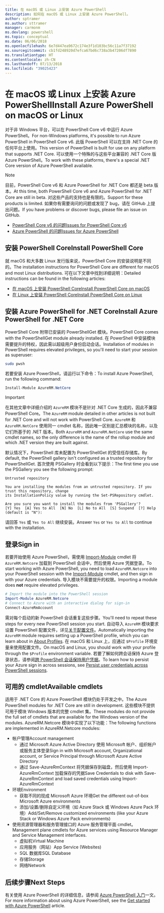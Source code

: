 ```yaml
---
title: 在 macOS 或 Linux 上安装 Azure PowerShell
description: 如何在 macOS 或 Linux 上安装 Azure PowerShell。
author: sptramer
ms.author: sttramer
manager: carmonm
ms.devlang: powershell
ms.topic: conceptual
ms.date: 06/06/2018
ms.openlocfilehash: 6e7d447ea9672c174e3f1d103bc56c11a7f37192
ms.sourcegitcommit: cb1fd248920d7efca67bd6c738a3b47206df7890
ms.translationtype: HT
ms.contentlocale: zh-CN
ms.lasthandoff: 07/13/2018
ms.locfileid: "39025423"
---
```

# <a name="install-azure-powershell-on-macos-or-linux"></a><span data-ttu-id="d95ff-103">在 macOS 或 Linux 上安装 Azure PowerShell</span><span class="sxs-lookup"><span data-stu-id="d95ff-103">Install Azure PowerShell on macOS or Linux</span></span>

<span data-ttu-id="d95ff-104">对于非 Windows 平台，可以在 PowerShell Core v6 中运行 Azure PowerShell。</span><span class="sxs-lookup"><span data-stu-id="d95ff-104">For non-Windows platforms, it's possible to run Azure PowerShell in PowerShell Core v6.</span></span> <span data-ttu-id="d95ff-105">此版 PowerShell 可以在支持 .NET Core 的任何平台上使用。</span><span class="sxs-lookup"><span data-stu-id="d95ff-105">This version of PowerShell is built for use on any platform that supports .NET Core.</span></span> <span data-ttu-id="d95ff-106">可以使用一个特殊的与这些平台兼容的 .NET Core 版 Azure PowerShell。</span><span class="sxs-lookup"><span data-stu-id="d95ff-106">To work with these platforms, there's a special .NET Core version of Azure PowerShell available.</span></span>

> [!NOTE]
> <span data-ttu-id="d95ff-107">目前，PowerShell Core v6 和 Azure PowerShell for .NET Core 都还是 beta 版本。</span><span class="sxs-lookup"><span data-stu-id="d95ff-107">At this time, both PowerShell Core v6 and Azure PowerShell for .NET Core are still in beta.</span></span>
> <span data-ttu-id="d95ff-108">对这些产品的支持也是有限的。</span><span class="sxs-lookup"><span data-stu-id="d95ff-108">Support for these products is limited.</span></span> <span data-ttu-id="d95ff-109">如果你有需要询问的问题或发现了 bug，请在 GitHub 上提出问题。</span><span class="sxs-lookup"><span data-stu-id="d95ff-109">If you have problems or discover bugs, please file an issue on GitHub.</span></span>
>
> * [<span data-ttu-id="d95ff-110">PowerShell Core v6 的问题</span><span class="sxs-lookup"><span data-stu-id="d95ff-110">Issues for PowerShell Core v6</span></span>](https://github.com/PowerShell/PowerShell/issues)
> * [<span data-ttu-id="d95ff-111">Azure PowerShell 的问题</span><span class="sxs-lookup"><span data-stu-id="d95ff-111">Issues for Azure PowerShell</span></span>](https://github.com/azure/azure-docs-powershell/issues)

## <a name="install-powershell-core"></a><span data-ttu-id="d95ff-112">安装 PowerShell Core</span><span class="sxs-lookup"><span data-stu-id="d95ff-112">Install PowerShell Core</span></span>

<span data-ttu-id="d95ff-113">就 macOS 和大多数 Linux 发行版来说，PowerShell Core 的安装说明是不同的。</span><span class="sxs-lookup"><span data-stu-id="d95ff-113">The installation instructions for PowerShell Core are different for macOS and most Linux distributions.</span></span>
<span data-ttu-id="d95ff-114">可在以下文章中找到详细说明：</span><span class="sxs-lookup"><span data-stu-id="d95ff-114">Detailed instructions can be found in the following articles:</span></span>

* [<span data-ttu-id="d95ff-115">在 macOS 上安装 PowerShell Core</span><span class="sxs-lookup"><span data-stu-id="d95ff-115">Install PowerShell Core on macOS</span></span>](/powershell/scripting/setup/installing-powershell-core-on-macos)
* [<span data-ttu-id="d95ff-116">在 Linux 上安装 PowerShell Core</span><span class="sxs-lookup"><span data-stu-id="d95ff-116">Install PowerShell Core on Linux</span></span>](/powershell/scripting/setup/installing-powershell-core-on-linux)

## <a name="install-azure-powershell-for-net-core"></a><span data-ttu-id="d95ff-117">安装 Azure PowerShell for .NET Core</span><span class="sxs-lookup"><span data-stu-id="d95ff-117">Install Azure PowerShell for .NET Core</span></span>

<span data-ttu-id="d95ff-118">PowerShell Core 附带已安装的 PowerShellGet 模块。</span><span class="sxs-lookup"><span data-stu-id="d95ff-118">PowerShell Core comes with the PowerShellGet module already installed.</span></span> <span data-ttu-id="d95ff-119">在 PowerShell 中安装模块需要提升的特权，因此需以超级用户身份启动会话。</span><span class="sxs-lookup"><span data-stu-id="d95ff-119">Installation of modules in PowerShell requires elevated privileges, so you'll need to start your session as superuser:</span></span>

```bash
sudo pwsh
```

<span data-ttu-id="d95ff-120">若要安装 Azure PowerShell，请运行以下命令：</span><span class="sxs-lookup"><span data-stu-id="d95ff-120">To install Azure PowerShell, run the following command:</span></span>

```powershell
Install-Module AzureRM.NetCore
```

> [!IMPORTANT]
> <span data-ttu-id="d95ff-121">在其他文章中详细介绍的 `AzureRM` 模块不是针对 .NET Core 生成的，因此不兼容 PowerShell Core。</span><span class="sxs-lookup"><span data-stu-id="d95ff-121">The `AzureRM` module detailed in other articles is not built for .NET Core and will not work with PowerShell Core.</span></span> <span data-ttu-id="d95ff-122">`AzureRM` 和 `AzureRM.NetCore` 使用同一 cmdlet 名称，因此唯一区别是汇总模块的名称，以及它们所基于的 .NET 版本。</span><span class="sxs-lookup"><span data-stu-id="d95ff-122">Both `AzureRM` and `AzureRM.NetCore` use the same cmdlet names, so the only difference is the name of the rollup module and which .NET version they are built against.</span></span>

<span data-ttu-id="d95ff-123">默认情况下，PowerShell 库未配置为 PowerShellGet 的受信任存储库。</span><span class="sxs-lookup"><span data-stu-id="d95ff-123">By default, the PowerShell gallery isn't configured as a trusted repository for PowerShellGet.</span></span> <span data-ttu-id="d95ff-124">首次使用 PSGallery 时会看到以下提示：</span><span class="sxs-lookup"><span data-stu-id="d95ff-124">The first time you use the PSGallery you see the following prompt:</span></span>

```output
Untrusted repository

You are installing the modules from an untrusted repository. If you trust this repository, change
its InstallationPolicy value by running the Set-PSRepository cmdlet.

Are you sure you want to install the modules from 'PSGallery'?
[Y] Yes  [A] Yes to All  [N] No  [L] No to All  [S] Suspend  [?] Help (default is "N"):
```

<span data-ttu-id="d95ff-125">请回答 `Yes` 或 `Yes to All` 继续安装。</span><span class="sxs-lookup"><span data-stu-id="d95ff-125">Answer `Yes` or `Yes to All` to continue with the installation.</span></span>

## <a name="sign-in"></a><span data-ttu-id="d95ff-126">登录</span><span class="sxs-lookup"><span data-stu-id="d95ff-126">Sign in</span></span>

<span data-ttu-id="d95ff-127">若要开始使用 Azure PowerShell，需使用 [Import-Module](/powershell/module/Microsoft.PowerShell.Core/Import-Module) cmdlet 将 `AzureRM.Netcore` 加载到 PowerShell 会话中，然后使用 Azure 凭据登录。</span><span class="sxs-lookup"><span data-stu-id="d95ff-127">To start working with Azure PowerShell, you need to load `AzureRM.Netcore` into your PowerShell session with the [Import-Module](/powershell/module/Microsoft.PowerShell.Core/Import-Module) cmdlet, and then sign in with your Azure credentials.</span></span> <span data-ttu-id="d95ff-128">导入模块不需要提升的权限。</span><span class="sxs-lookup"><span data-stu-id="d95ff-128">Importing a module does __not__ require elevated privileges.</span></span>

```powershell
# Import the module into the PowerShell session
Import-Module AzureRM.Netcore
# Connect to Azure with an interactive dialog for sign-in
Connect-AzureRmAccount
```

<span data-ttu-id="d95ff-129">需对每个启动的新 PowerShell 会话重复这些步骤。</span><span class="sxs-lookup"><span data-stu-id="d95ff-129">You'll need to repeat these steps for every new PowerShell session you start.</span></span> <span data-ttu-id="d95ff-130">自动导入 `AzureRM` 模块要求设置 PowerShell 配置文件，详见[关于配置文件](/powershell/module/microsoft.powershell.core/about/about_profiles)。</span><span class="sxs-lookup"><span data-stu-id="d95ff-130">Automatically importing the `AzureRM` module requires setting up a PowerShell profile, which you can learn about in [About Profiles](/powershell/module/microsoft.powershell.core/about/about_profiles).</span></span>
<span data-ttu-id="d95ff-131">在 macOS 和 Linux 上，应通过 `$Profile` 环境变量来使用配置文件。</span><span class="sxs-lookup"><span data-stu-id="d95ff-131">On macOS and Linux, you should work with your profile through the `$Profile` environment variable.</span></span> <span data-ttu-id="d95ff-132">若要了解如何跨会话保持 Azure 登录状态，请参阅[跨 PowerShell 会话保持用户凭据](context-persistence.md)。</span><span class="sxs-lookup"><span data-stu-id="d95ff-132">To learn how to persist your Azure sign in across sessions, see [Persist user credentials across PowerShell sessions](context-persistence.md).</span></span>

## <a name="available-cmdlets"></a><span data-ttu-id="d95ff-133">可用的 cmdlet</span><span class="sxs-lookup"><span data-stu-id="d95ff-133">Available cmdlets</span></span>

<span data-ttu-id="d95ff-134">适用于 .NET Core 的 Azure PowerShell 模块仍处于开发之中。</span><span class="sxs-lookup"><span data-stu-id="d95ff-134">The Azure PowerShell modules for .NET Core are still in development.</span></span> <span data-ttu-id="d95ff-135">这些模块不提供可用于模块 Windows 版本的完整 cmdlet 集。</span><span class="sxs-lookup"><span data-stu-id="d95ff-135">These modules do not provide the full set of cmdlets that are available for the Windows version of the modules.</span></span> <span data-ttu-id="d95ff-136">AzureRM.Netcore 模块中实现了以下功能：</span><span class="sxs-lookup"><span data-stu-id="d95ff-136">The following functions are implemented in AzureRM.Netcore modules:</span></span>

* <span data-ttu-id="d95ff-137">帐户管理</span><span class="sxs-lookup"><span data-stu-id="d95ff-137">Account management</span></span>
  * <span data-ttu-id="d95ff-138">通过 Microsoft Azure Active Directory 使用 Microsoft 帐户、组织帐户或服务主体登录</span><span class="sxs-lookup"><span data-stu-id="d95ff-138">Sign in with Microsoft account, Organizational account, or Service Principal through Microsoft Azure Active Directory</span></span>
  * <span data-ttu-id="d95ff-139">通过 Save-AzureRmContext 将凭据保存到磁盘，然后使用 Import-AzureRmContext 加载保存的凭据</span><span class="sxs-lookup"><span data-stu-id="d95ff-139">Save Credentials to disk with Save-AzureRmContext and load saved credentials using Import-AzureRmContext</span></span>
* <span data-ttu-id="d95ff-140">环境</span><span class="sxs-lookup"><span data-stu-id="d95ff-140">Environment</span></span>
  * <span data-ttu-id="d95ff-141">获取不同的现成 Microsoft Azure 环境</span><span class="sxs-lookup"><span data-stu-id="d95ff-141">Get the different out-of-box Microsoft Azure environments</span></span>
  * <span data-ttu-id="d95ff-142">添加/设置/删除自定义环境（如 Azure Stack 或 Windows Azure Pack 环境）</span><span class="sxs-lookup"><span data-stu-id="d95ff-142">Add/Set/Remove customized environments (like your Azure Stack or Windows Azure Pack environments)</span></span>
* <span data-ttu-id="d95ff-143">使用资源管理器和服务管理接口的 Azure 服务管理平面 cmdlet。</span><span class="sxs-lookup"><span data-stu-id="d95ff-143">Management plane cmdlets for Azure services using Resource Manager and Service Management interfaces.</span></span>
  * <span data-ttu-id="d95ff-144">虚拟机</span><span class="sxs-lookup"><span data-stu-id="d95ff-144">Virtual Machine</span></span>
  * <span data-ttu-id="d95ff-145">应用服务（网站）</span><span class="sxs-lookup"><span data-stu-id="d95ff-145">App Service (Websites)</span></span>
  * <span data-ttu-id="d95ff-146">SQL 数据库</span><span class="sxs-lookup"><span data-stu-id="d95ff-146">SQL Database</span></span>
  * <span data-ttu-id="d95ff-147">存储</span><span class="sxs-lookup"><span data-stu-id="d95ff-147">Storage</span></span>
  * <span data-ttu-id="d95ff-148">网络</span><span class="sxs-lookup"><span data-stu-id="d95ff-148">Network</span></span>

## <a name="next-steps"></a><span data-ttu-id="d95ff-149">后续步骤</span><span class="sxs-lookup"><span data-stu-id="d95ff-149">Next Steps</span></span>

<span data-ttu-id="d95ff-150">有关使用 Azure PowerShell 的详细信息，请参阅 [Azure PowerShell 入门](get-started-azureps.md)一文。</span><span class="sxs-lookup"><span data-stu-id="d95ff-150">For more information about using Azure PowerShell, see the [Get started with Azure PowerShell](get-started-azureps.md) article.</span></span>
